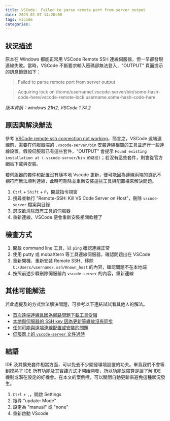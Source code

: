 ```yaml
---
title: VSCode｜ Failed to parse remote port from server output
date: 2023-01-07 14:20:08
tags: vscode 
categories:
---
```

## 狀況描述
原本在 Windows 都能正常用 VSCode Remote SSH 連線伺服器，但一早卻發現連線失敗。當時，VSCode 不斷要求輸入密碼卻無法登入，"OUTPUT" 頁面提示的訊息節錄如下：

> Failed to parse remote port from server output

> Acquiring lock on /home/username/.vscode-server/bin/some-hash-code-here/vscode-remote-lock.username.some-hash-code-here

*版本資訊：windows 21H2, VSCode 1.74.2*
<!--more-->
## 原因與解決辦法
參考 [VSCode remote ssh connection not working](https://stackoverflow.com/questions/64034813/vs-code-remote-ssh-connection-not-working)，簡言之，VSCode 遠端連線前，需要在伺服器端的 `.vscode-server/bin` 安裝連線相關的工具並進行一些連線設置。假設伺服器已有這些套件，"OUTPUT" 會提示 `Found existing installation at (.vscode-server/bin 的路徑)`；若沒有這些套件，則會從官方網站下載與安裝。

若伺服器的套件和配置沒有隨本地 Vscode 更新，便可能因為連線兩端的資訊不相符而無法順利連線，此時可刪除並重新安裝這些工具與配置檔來解決問題。
1. `Ctrl` + `Shift` + `P`，開啟指令視窗
2. 搜尋並執行 "Remote-SSH: Kill VS Code Server on Host"，刪除 `vscode-server` 檔案與目錄
3. 選取欲清除既有工具的伺服器
4. 重新連線，VSCode 便會重新安裝相關軟體了

## 檢查方式

1. 開啟 command line 工具，以 `ping` 確認連線正常
2. 使用 putty 或 mobaXtern 等工具連線伺服器，確認問題出在 VSCode 
3. 重新開機、重新安裝 Remote SSH、移除 `C:/Users/username/.ssh/Known_host` 的內容，確認問題不在本地端
4. 按照前述步驟刪除伺服器內 `vscode-server` 的內容，重新連線
   
## 其他可能解法
若此處提及的方式無法解決問題，可參考以下連結試試看其他人的解法。
- [首次遠端連線且因為網路問題下載工具受阻](https://mushding.space/2021/12/22/vscode%20remote-ssh%20%E5%95%8F%E9%A1%8C%E8%B8%A9%E5%9D%91%E5%BF%83%E5%BE%97/) 
- [本地與伺服器的 SSH key 因為更新等緣故沒有同步](https://www.cnblogs.com/netsa/p/14857577.html)
- [任何可能與遠端連線配置或安裝的問題](https://stackoverflow.com/questions/64034813/vs-code-remote-ssh-connection-not-working)
- [伺服器上的 `vscode-server` 文件過時](https://blog.csdn.net/myWorld001/article/details/119443079)

## 結語

IDE 及其擴充套件相當方面，可以免去不少開發環境設置的功夫。畢竟我們不會等到摸熟了 IDE 所有功能及其實踐方式才開始開發，所以功能故障算是讓了解 IDE 機制或潛在設定的好機會。在本文的案例哩，可以關閉自動更新來避免這種狀況發生。

1. `Ctrl` + `,`，開啟 Settings
2. 搜尋 "update: Mode"
3. 設定為 "manual" 或 "none"
4. 重新啟動 VScode